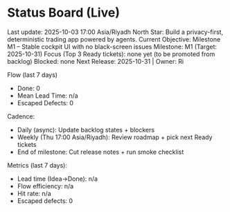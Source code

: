 # Status Board (Live)

Last update: 2025-10-03 17:00 Asia/Riyadh
North Star: Build a privacy-first, deterministic trading app powered by agents.
Current Objective: Milestone M1 – Stable cockpit UI with no black-screen issues
Milestone: M1 (Target: 2025-10-31)
Focus (Top 3 Ready tickets): none yet (to be promoted from backlog)
Blocked: none
Next Release: 2025-10-31 | Owner: Ri

Flow (last 7 days)
- Done: 0
- Mean Lead Time: n/a
- Escaped Defects: 0

Cadence:
- Daily (async): Update backlog states + blockers
- Weekly (Thu 17:00 Asia/Riyadh): Review roadmap + pick next Ready tickets
- End of milestone: Cut release notes + run smoke checklist

Metrics (last 7 days):
- Lead time (Idea→Done): n/a
- Flow efficiency: n/a
- Hit rate: n/a
- Escaped defects: 0
